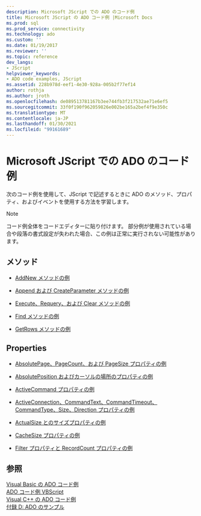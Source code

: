 ```yaml
---
description: Microsoft JScript での ADO のコード例
title: Microsoft JScript の ADO コード例 |Microsoft Docs
ms.prod: sql
ms.prod_service: connectivity
ms.technology: ado
ms.custom: ''
ms.date: 01/19/2017
ms.reviewer: ''
ms.topic: reference
dev_langs:
- JScript
helpviewer_keywords:
- ADO code examples, JScript
ms.assetid: 228b978d-eef1-4e30-928a-005b2f77ef14
author: rothja
ms.author: jroth
ms.openlocfilehash: de089513781167b3ee744fb3f217532ae71e6ef5
ms.sourcegitcommit: 33f0f190f962059826e002be165a2bef4f9e350c
ms.translationtype: MT
ms.contentlocale: ja-JP
ms.lasthandoff: 01/30/2021
ms.locfileid: "99161689"
---
```

# <a name="ado-code-examples-in-microsoft-jscript"></a>Microsoft JScript での ADO のコード例
次のコード例を使用して、JScript で記述するときに ADO のメソッド、プロパティ、およびイベントを使用する方法を学習します。  
  
> [!NOTE]
>  コード例全体をコードエディターに貼り付けます。 部分例が使用されている場合や段落の書式設定が失われた場合、この例は正常に実行されない可能性があります。  
  
## <a name="methods"></a>メソッド  
  
-   [AddNew メソッドの例](./addnew-method-example-jscript.md)  
  
-   [Append および CreateParameter メソッドの例](./append-and-createparameter-methods-example-jscript.md)  
  
-   [Execute、Requery、および Clear メソッドの例](./execute-requery-and-clear-methods-example-jscript.md)  
  
-   [Find メソッドの例](./find-method-example-jscript.md)  
  
-   [GetRows メソッドの例](./getrows-method-example-vb.md)  
  
## <a name="properties"></a>Properties  
  
-   [AbsolutePage、PageCount、および PageSize プロパティの例](./absolutepage-pagecount-and-pagesize-properties-example-jscript.md)  
  
-   [AbsolutePosition およびカーソルの場所のプロパティの例](./absoluteposition-and-cursorlocation-properties-example-jscript.md)  
  
-   [ActiveCommand プロパティの例](./activecommand-property-example-jscript.md)  
  
-   [ActiveConnection、CommandText、CommandTimeout、CommandType、Size、Direction プロパティの例](./activeconnection-commandtext-timeout-type-size-example-jscript.md)  
  
-   [ActualSize とのサイズプロパティの例](./actualsize-and-definedsize-properties-example-jscript.md)  
  
-   [CacheSize プロパティの例](./cachesize-property-example-jscript.md)  
  
-   [Filter プロパティと RecordCount プロパティの例](./filter-and-recordcount-properties-example-jscript.md)  
  
## <a name="see-also"></a>参照  
 [Visual Basic の ADO コード例](./ado-code-examples-in-visual-basic.md)   
 [ADO コード例 VBScript](./ado-code-examples-vbscript.md)   
 [Visual C++ の ADO コード例](./ado-code-examples-in-visual-c.md)   
 [付録 D: ADO のサンプル](../../guide/appendixes/appendix-d-ado-samples.md)